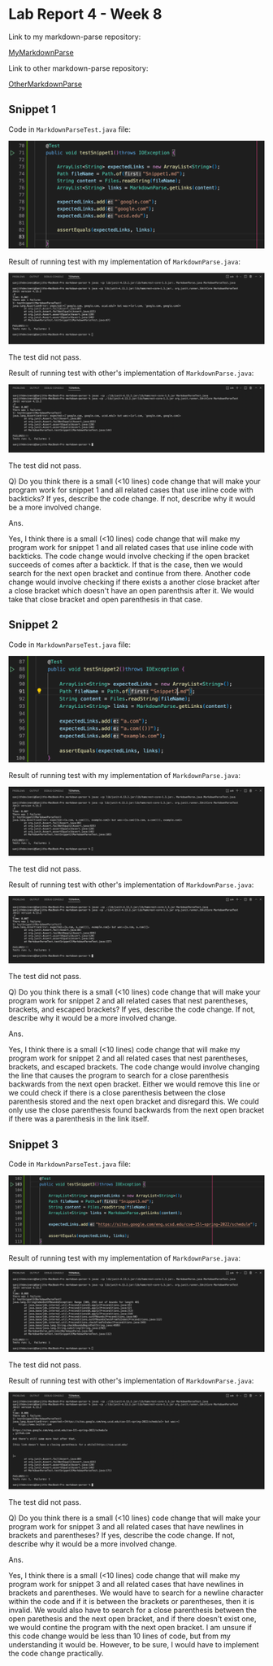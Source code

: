 # **Lab Report 4 - Week 8**

Link to my markdown-parse repository:

[MyMarkdownParse](https://github.com/sanjithdevineni/markdown-parser)

Link to other markdown-parse repository:

[OtherMarkdownParse](https://github.com/lithicarus/markdown-parser)

## Snippet 1

Code in `MarkdownParseTest.java` file:

![SanjithTest1](SanjithTest1.png)

Result of running test with my implementation of `MarkdownParse.java`:

![MyTest1Result](MyTest1Result.png)

The test did not pass.

Result of running test with other's implementation of `MarkdownParse.java`:

![OtherTest1Result](OtherTest1Result.png)

The test did not pass.

Q) Do you think there is a small (<10 lines) code change that will make your program work for snippet 1 and all related cases that use inline code with backticks? If yes, describe the code change. If not, describe why it would be a more involved change.

Ans.

Yes, I think there is a small (<10 lines) code change that will make my program work for snippet 1 and all related cases that use inline code with backticks. The code change would involve checking if the open bracket succeeds of comes after a backtick. If that is the case, then we would search for the next open bracket and continue from there. Another code change would involve checking if there exists a another close bracket after a close bracket which doesn't have an open parenthsis after it. We would take that close bracket and open parenthesis in that case.

## Snippet 2

Code in `MarkdownParseTest.java` file:

![SanjithTest2](SanjithTest2.png)

Result of running test with my implementation of `MarkdownParse.java`:

![MyTest2Result](MyTest2Result.png)

The test did not pass.

Result of running test with other's implementation of `MarkdownParse.java`:

![OtherTest2Result](OtherTest2Result.png)

The test did not pass.

Q) Do you think there is a small (<10 lines) code change that will make your program work for snippet 2 and all related cases that nest parentheses, brackets, and escaped brackets? If yes, describe the code change. If not, describe why it would be a more involved change.

Ans.

Yes, I think there is a small (<10 lines) code change that will make my program work for snippet 2 and all related cases that nest parentheses, brackets, and escaped brackets. The code change would involve changing the line that causes the program to search for a close parenthesis backwards from the next open bracket. Either we would remove this line or we could check if there is a close parenthesis between the close parenthesis stored and the next open bracket and disregard this. We could only use the close parenthesis found backwards from the next open bracket if there was a parenthesis in the link itself.

## Snippet 3

Code in `MarkdownParseTest.java` file:

![SanjithTest3](SanjithTest3.png)

Result of running test with my implementation of `MarkdownParse.java`:

![MyTest3Result](MyTest3Result.png)

The test did not pass.

Result of running test with other's implementation of `MarkdownParse.java`:

![OtherTest3Result](OtherTest3Result.png)

The test did not pass.

Q) Do you think there is a small (<10 lines) code change that will make your program work for snippet 3 and all related cases that have newlines in brackets and parentheses? If yes, describe the code change. If not, describe why it would be a more involved change.

Ans.

Yes, I think there is a small (<10 lines) code change that will make my program work for snippet 3 and all related cases that have newlines in brackets and parentheses. We would have to search for a newline character within the code and if it is between the brackets or parentheses, then it is invalid. We would also have to search for a close parenthesis between the open parethesis and the next open bracket, and if there doesn't exist one, we would contine the program with the next open bracket. I am unsure if this code change would be less than 10 lines of code, but from my understanding it would be. However, to be sure, I would have to implement the code change practically.